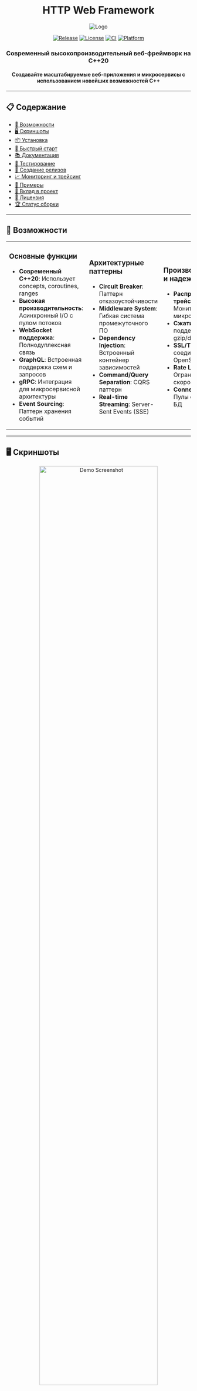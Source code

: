# <div align="center">HTTP Web Framework</div>

<div align="center">
  
  ![Logo](https://via.placeholder.com/150x150.png?text=HTTP+Framework)
  
  [![Release](https://img.shields.io/github/v/release/YALOKGARua/HTTP-Web-Framework?style=for-the-badge&logo=github)](https://github.com/YALOKGARua/HTTP-Web-Framework/releases)
  [![License](https://img.shields.io/github/license/YALOKGARua/HTTP-Web-Framework?style=for-the-badge)](LICENSE)
  [![CI](https://img.shields.io/github/actions/workflow/status/YALOKGARua/HTTP-Web-Framework/ci.yml?branch=main&style=for-the-badge&logo=github-actions&logoColor=white&label=CI)](https://github.com/YALOKGARua/HTTP-Web-Framework/actions)
  [![Platform](https://img.shields.io/badge/platform-Windows%20%7C%20Linux%20%7C%20macOS-blue?style=for-the-badge&logo=windows&logoColor=white)](https://github.com/YALOKGARua/HTTP-Web-Framework)
  
  <h3>Современный высокопроизводительный веб-фреймворк на C++20</h3>
  <h4>Создавайте масштабируемые веб-приложения и микросервисы с использованием новейших возможностей C++</h4>
  
</div>

<hr>

## 📋 Содержание

- [🚀 Возможности](#-возможности)
- [🖥️ Скриншоты](#️-скриншоты)
- [📦 Установка](#-установка)
- [🎯 Быстрый старт](#-быстрый-старт)
- [📚 Документация](#-документация)
- [🧪 Тестирование](#-тестирование)
- [🔧 Создание релизов](#-создание-релизов)
- [📈 Мониторинг и трейсинг](#-мониторинг-и-трейсинг)
- [🌟 Примеры](#-примеры)
- [🤝 Вклад в проект](#-вклад-в-проект)
- [📄 Лицензия](#-лицензия)
- [🏆 Статус сборки](#-статус-сборки)

<hr>

## 🚀 Возможности

<table>
  <tr>
    <td width="33%">
      <h3>Основные функции</h3>
      <ul>
        <li><b>Современный C++20</b>: Использует concepts, coroutines, ranges</li>
        <li><b>Высокая производительность</b>: Асинхронный I/O с пулом потоков</li>
        <li><b>WebSocket поддержка</b>: Полнодуплексная связь</li>
        <li><b>GraphQL</b>: Встроенная поддержка схем и запросов</li>
        <li><b>gRPC</b>: Интеграция для микросервисной архитектуры</li>
        <li><b>Event Sourcing</b>: Паттерн хранения событий</li>
      </ul>
    </td>
    <td width="33%">
      <h3>Архитектурные паттерны</h3>
      <ul>
        <li><b>Circuit Breaker</b>: Паттерн отказоустойчивости</li>
        <li><b>Middleware System</b>: Гибкая система промежуточного ПО</li>
        <li><b>Dependency Injection</b>: Встроенный контейнер зависимостей</li>
        <li><b>Command/Query Separation</b>: CQRS паттерн</li>
        <li><b>Real-time Streaming</b>: Server-Sent Events (SSE)</li>
      </ul>
    </td>
    <td width="33%">
      <h3>Производительность и надежность</h3>
      <ul>
        <li><b>Распределенный трейсинг</b>: Мониторинг микросервисов</li>
        <li><b>Сжатие</b>: Встроенная поддержка gzip/deflate</li>
        <li><b>SSL/TLS</b>: Безопасные соединения с OpenSSL</li>
        <li><b>Rate Limiting</b>: Ограничение скорости запросов</li>
        <li><b>Connection Pooling</b>: Пулы соединений для БД</li>
      </ul>
    </td>
  </tr>
</table>

<hr>

## 🖥️ Скриншоты

<div align="center">
  <img src="https://via.placeholder.com/800x400.png?text=HTTP+Framework+Demo" alt="Demo Screenshot" width="80%">
</div>

<div align="center">
  <table>
    <tr>
      <td><img src="https://via.placeholder.com/400x200.png?text=WebSocket+Demo" alt="WebSocket Demo"></td>
      <td><img src="https://via.placeholder.com/400x200.png?text=GraphQL+Demo" alt="GraphQL Demo"></td>
    </tr>
    <tr>
      <td><img src="https://via.placeholder.com/400x200.png?text=Middleware+System" alt="Middleware System"></td>
      <td><img src="https://via.placeholder.com/400x200.png?text=Performance+Metrics" alt="Performance Metrics"></td>
    </tr>
  </table>
</div>

<hr>

## 📦 Установка

### Системные требования

<table>
  <tr>
    <td><b>Компилятор:</b></td>
    <td>C++20 совместимый (GCC 10+, Clang 10+, MSVC 2019+)</td>
  </tr>
  <tr>
    <td><b>Сборка:</b></td>
    <td>CMake 3.16+</td>
  </tr>
  <tr>
    <td><b>Безопасность:</b></td>
    <td>OpenSSL (для HTTPS)</td>
  </tr>
</table>

### Готовые бинарные файлы

<div align="center">
  <table>
    <tr>
      <th>Платформа</th>
      <th>Скачать</th>
      <th>Статус</th>
    </tr>
    <tr>
      <td>
        <img src="https://img.shields.io/badge/Windows-0078D6?style=for-the-badge&logo=windows&logoColor=white" alt="Windows">
      </td>
      <td>
        <a href="https://github.com/YALOKGARua/HTTP-Web-Framework/releases/latest/download/http-framework-windows-v1.0.4.zip">
          <img src="https://img.shields.io/badge/Скачать_EXE-5cb85c?style=for-the-badge&logo=windows&logoColor=white" alt="Download Windows">
        </a>
      </td>
      <td>✅ Исполняемый файл</td>
    </tr>
    <tr>
      <td>
        <img src="https://img.shields.io/badge/Linux-FCC624?style=for-the-badge&logo=linux&logoColor=black" alt="Linux">
      </td>
      <td>
        <a href="https://github.com/YALOKGARua/HTTP-Web-Framework/releases/latest/download/http-framework-linux-v1.0.4.tar.gz">
          <img src="https://img.shields.io/badge/Скачать_TAR-5cb85c?style=for-the-badge&logo=linux&logoColor=black" alt="Download Linux">
        </a>
      </td>
      <td>⚠️ Заглушка</td>
    </tr>
    <tr>
      <td>
        <img src="https://img.shields.io/badge/macOS-000000?style=for-the-badge&logo=apple&logoColor=white" alt="macOS">
      </td>
      <td>
        <a href="https://github.com/YALOKGARua/HTTP-Web-Framework/releases/latest/download/http-framework-macos-v1.0.4.tar.gz">
          <img src="https://img.shields.io/badge/Скачать_TAR-5cb85c?style=for-the-badge&logo=apple&logoColor=white" alt="Download macOS">
        </a>
      </td>
      <td>⚠️ Заглушка</td>
    </tr>
  </table>
</div>

### Демонстрационный сервер

<div align="center">
  <img src="https://via.placeholder.com/600x300.png?text=Demo+Server+Screenshot" alt="Demo Server Screenshot" width="60%">
</div>

Для Windows доступен готовый демонстрационный сервер:

1. Распакуйте архив
2. Запустите `http-framework.exe`
3. Выберите опцию "1" для запуска сервера или "2" для просмотра информации о версии

### Сборка из исходников

```bash
# Клонирование репозитория
git clone https://github.com/YALOKGARua/HTTP-Web-Framework.git
cd HTTP-Web-Framework

# Сборка основной библиотеки
mkdir build && cd build
cmake .. -DCMAKE_BUILD_TYPE=Release
cmake --build . --parallel

# Сборка демонстрационного сервера
cmake .. -DCMAKE_BUILD_TYPE=Release
cmake --build . --config Release --target http_framework_demo
```

### Docker

```bash
# Сборка образа
docker build -t http-framework .

# Запуск контейнера
docker run -p 8080:8080 http-framework
```

<hr>

## 🎯 Быстрый старт

<div align="center">
  <img src="https://via.placeholder.com/800x200.png?text=Quick+Start+Diagram" alt="Quick Start Diagram" width="80%">
</div>

```cpp
#include "http_framework.hpp"

using namespace http_framework;

int main() {
    core::Server::Config config;
    config.host = "0.0.0.0";
    config.port = 8080;
    config.thread_pool_size = std::thread::hardware_concurrency();
    
    Server server(config);
    auto router = std::make_shared<Router>();
    
    // Простой GET-запрос
    router->get("/", [](const Request& req, Response& res) {
        res.set_json_body(R"({"message": "Hello, World!"})");
    });
    
    // Запрос с параметрами пути
    router->get("/api/users/{id}", [](const Request& req, Response& res) {
        auto id = req.get_path_param("id");
        res.set_json_body("{\"user_id\": " + *id + "}");
    });
    
    // POST-запрос
    router->post("/api/users", [](const Request& req, Response& res) {
        auto body = req.body_as_string();
        res.set_status_code(201);
        res.set_json_body("{\"message\": \"User created\"}");
    });
    
    server.use_router(router);
    server.start();
    
    return 0;
}
```

<hr>

## 📚 Документация

### Основные компоненты

<table>
  <tr>
    <td width="20%"><b>Server</b></td>
    <td>Главный HTTP сервер, обрабатывающий входящие соединения</td>
  </tr>
  <tr>
    <td><b>Router</b></td>
    <td>Маршрутизация URL и управление обработчиками запросов</td>
  </tr>
  <tr>
    <td><b>Request</b></td>
    <td>Представление HTTP запроса с доступом к заголовкам, параметрам и телу</td>
  </tr>
  <tr>
    <td><b>Response</b></td>
    <td>Построитель HTTP ответа с поддержкой различных форматов данных</td>
  </tr>
  <tr>
    <td><b>Middleware</b></td>
    <td>Конвейер обработки запросов/ответов для расширения функциональности</td>
  </tr>
</table>

### Продвинутые возможности

#### Асинхронное программирование

```cpp
async::Task<void> async_handler(const Request& req, Response& res) {
    auto result = co_await database.query("SELECT * FROM users");
    res.set_json_body(result.to_json());
}
```

#### WebSocket соединения

```cpp
router->websocket("/chat", [](websocket::Connection& conn) {
    conn.on_message([&](const string& message) {
        conn.broadcast(message);
    });
});
```

#### GraphQL API

```cpp
auto schema = graphql::Schema::builder()
    .type("User", {
        {"id", graphql::ID},
        {"name", graphql::String},
        {"email", graphql::String}
    })
    .query("users", [](const auto& args) {
        return user_service.get_all();
    })
    .build();

server.use_graphql("/graphql", schema);
```

<hr>

## 🧪 Тестирование

```bash
# Запуск всех тестов
cd build
ctest --output-on-failure

# Запуск конкретной группы тестов
ctest -R "router_tests" --output-on-failure
```

<hr>

## 🔧 Создание релизов

### Автоматически через GitHub Actions

```bash
# Создание тега для автоматического релиза
git tag v1.0.0
git push origin v1.0.0
```

### Локально через скрипт

```bash
# Windows
.\scripts\create_release.ps1 -Version "1.0.0" -Message "Initial release"

# Linux/macOS
./scripts/create_release.sh -v "1.0.0" -m "Initial release"
```

<hr>

## 📈 Мониторинг и трейсинг

<div align="center">
  <img src="https://via.placeholder.com/800x300.png?text=Distributed+Tracing+Visualization" alt="Tracing Visualization" width="80%">
</div>

Фреймворк включает встроенную поддержку распределенного трейсинга:

```cpp
auto tracer = tracing::Tracer::create("my-service");
auto span = tracer->start_span("database_query");
span->set_attribute("query", "SELECT * FROM users");
```

<hr>

## 🌟 Примеры

<table>
  <tr>
    <td width="50%">
      <h3>Микросервис</h3>
      <a href="examples/modern_microservice.cpp">examples/modern_microservice.cpp</a>
      <p>Полнофункциональный микросервис с поддержкой REST API, аутентификации и базы данных</p>
    </td>
    <td width="50%">
      <h3>GraphQL + gRPC</h3>
      <p>Интеграция GraphQL и gRPC для создания эффективных API с сильной типизацией</p>
    </td>
  </tr>
  <tr>
    <td>
      <h3>Event Sourcing</h3>
      <p>Архитектура на основе событий для надежного хранения и обработки данных</p>
    </td>
    <td>
      <h3>Circuit Breaker</h3>
      <p>Паттерн отказоустойчивости для предотвращения каскадных сбоев в распределенных системах</p>
    </td>
  </tr>
</table>

<hr>

## 🤝 Вклад в проект

<div align="center">
  <img src="https://via.placeholder.com/800x200.png?text=Contribution+Workflow" alt="Contribution Workflow" width="80%">
</div>

1. Форкните репозиторий
2. Создайте ветку (`git checkout -b feature/amazing-feature`)
3. Зафиксируйте изменения (`git commit -m 'Add amazing feature'`)
4. Отправьте в ветку (`git push origin feature/amazing-feature`)
5. Откройте Pull Request

<hr>

## 📄 Лицензия

Проект лицензирован под [MIT License](LICENSE).

<hr>

## 🏆 Статус сборки

<table>
  <tr>
    <td><b>Main</b></td>
    <td>
      <a href="https://github.com/YALOKGARua/HTTP-Web-Framework/actions">
        <img src="https://github.com/YALOKGARua/HTTP-Web-Framework/workflows/Continuous%20Integration/badge.svg?branch=main" alt="CI Status">
      </a>
    </td>
  </tr>
  <tr>
    <td><b>Releases</b></td>
    <td>
      <a href="https://github.com/YALOKGARua/HTTP-Web-Framework/actions">
        <img src="https://github.com/YALOKGARua/HTTP-Web-Framework/workflows/Release%20Build/badge.svg" alt="Release Status">
      </a>
    </td>
  </tr>
</table>

<hr>

<div align="center">
  <p>Создано с ❤️ командой HTTP Web Framework</p>
  <p>
    <a href="https://github.com/YALOKGARua">
      <img src="https://img.shields.io/badge/GitHub-YALOKGARua-181717?style=for-the-badge&logo=github" alt="GitHub">
    </a>
  </p>
</div> 